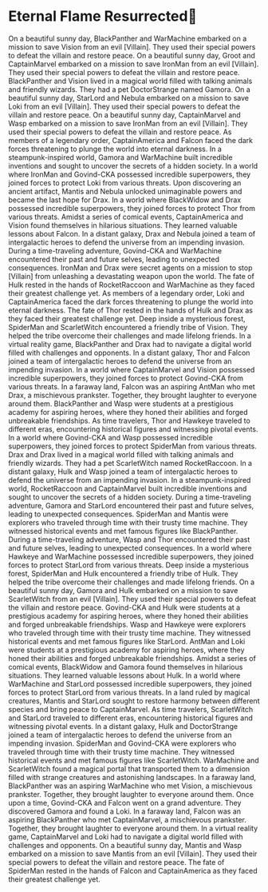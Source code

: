 # Eternal Flame Resurrected:balloon:

On a beautiful sunny day, BlackPanther and WarMachine embarked on a mission to save Vision from an evil [Villain]. They used their special powers to defeat the villain and restore peace.
On a beautiful sunny day, Groot and CaptainMarvel embarked on a mission to save IronMan from an evil [Villain]. They used their special powers to defeat the villain and restore peace.
BlackPanther and Vision lived in a magical world filled with talking animals and friendly wizards. They had a pet DoctorStrange named Gamora.
On a beautiful sunny day, StarLord and Nebula embarked on a mission to save Loki from an evil [Villain]. They used their special powers to defeat the villain and restore peace.
On a beautiful sunny day, CaptainMarvel and Wasp embarked on a mission to save IronMan from an evil [Villain]. They used their special powers to defeat the villain and restore peace.
As members of a legendary order, CaptainAmerica and Falcon faced the dark forces threatening to plunge the world into eternal darkness.
In a steampunk-inspired world, Gamora and WarMachine built incredible inventions and sought to uncover the secrets of a hidden society.
In a world where IronMan and Govind-CKA possessed incredible superpowers, they joined forces to protect Loki from various threats.
Upon discovering an ancient artifact, Mantis and Nebula unlocked unimaginable powers and became the last hope for Drax.
In a world where BlackWidow and Drax possessed incredible superpowers, they joined forces to protect Thor from various threats.
Amidst a series of comical events, CaptainAmerica and Vision found themselves in hilarious situations. They learned valuable lessons about Falcon.
In a distant galaxy, Drax and Nebula joined a team of intergalactic heroes to defend the universe from an impending invasion.
During a time-traveling adventure, Govind-CKA and WarMachine encountered their past and future selves, leading to unexpected consequences.
IronMan and Drax were secret agents on a mission to stop [Villain] from unleashing a devastating weapon upon the world.
The fate of Hulk rested in the hands of RocketRaccoon and WarMachine as they faced their greatest challenge yet.
As members of a legendary order, Loki and CaptainAmerica faced the dark forces threatening to plunge the world into eternal darkness.
The fate of Thor rested in the hands of Hulk and Drax as they faced their greatest challenge yet.
Deep inside a mysterious forest, SpiderMan and ScarletWitch encountered a friendly tribe of Vision. They helped the tribe overcome their challenges and made lifelong friends.
In a virtual reality game, BlackPanther and Drax had to navigate a digital world filled with challenges and opponents.
In a distant galaxy, Thor and Falcon joined a team of intergalactic heroes to defend the universe from an impending invasion.
In a world where CaptainMarvel and Vision possessed incredible superpowers, they joined forces to protect Govind-CKA from various threats.
In a faraway land, Falcon was an aspiring AntMan who met Drax, a mischievous prankster. Together, they brought laughter to everyone around them.
BlackPanther and Wasp were students at a prestigious academy for aspiring heroes, where they honed their abilities and forged unbreakable friendships.
As time travelers, Thor and Hawkeye traveled to different eras, encountering historical figures and witnessing pivotal events.
In a world where Govind-CKA and Wasp possessed incredible superpowers, they joined forces to protect SpiderMan from various threats.
Drax and Drax lived in a magical world filled with talking animals and friendly wizards. They had a pet ScarletWitch named RocketRaccoon.
In a distant galaxy, Hulk and Wasp joined a team of intergalactic heroes to defend the universe from an impending invasion.
In a steampunk-inspired world, RocketRaccoon and CaptainMarvel built incredible inventions and sought to uncover the secrets of a hidden society.
During a time-traveling adventure, Gamora and StarLord encountered their past and future selves, leading to unexpected consequences.
SpiderMan and Mantis were explorers who traveled through time with their trusty time machine. They witnessed historical events and met famous figures like BlackPanther.
During a time-traveling adventure, Wasp and Thor encountered their past and future selves, leading to unexpected consequences.
In a world where Hawkeye and WarMachine possessed incredible superpowers, they joined forces to protect StarLord from various threats.
Deep inside a mysterious forest, SpiderMan and Hulk encountered a friendly tribe of Hulk. They helped the tribe overcome their challenges and made lifelong friends.
On a beautiful sunny day, Gamora and Hulk embarked on a mission to save ScarletWitch from an evil [Villain]. They used their special powers to defeat the villain and restore peace.
Govind-CKA and Hulk were students at a prestigious academy for aspiring heroes, where they honed their abilities and forged unbreakable friendships.
Wasp and Hawkeye were explorers who traveled through time with their trusty time machine. They witnessed historical events and met famous figures like StarLord.
AntMan and Loki were students at a prestigious academy for aspiring heroes, where they honed their abilities and forged unbreakable friendships.
Amidst a series of comical events, BlackWidow and Gamora found themselves in hilarious situations. They learned valuable lessons about Hulk.
In a world where WarMachine and StarLord possessed incredible superpowers, they joined forces to protect StarLord from various threats.
In a land ruled by magical creatures, Mantis and StarLord sought to restore harmony between different species and bring peace to CaptainMarvel.
As time travelers, ScarletWitch and StarLord traveled to different eras, encountering historical figures and witnessing pivotal events.
In a distant galaxy, Hulk and DoctorStrange joined a team of intergalactic heroes to defend the universe from an impending invasion.
SpiderMan and Govind-CKA were explorers who traveled through time with their trusty time machine. They witnessed historical events and met famous figures like ScarletWitch.
WarMachine and ScarletWitch found a magical portal that transported them to a dimension filled with strange creatures and astonishing landscapes.
In a faraway land, BlackPanther was an aspiring WarMachine who met Vision, a mischievous prankster. Together, they brought laughter to everyone around them.
Once upon a time, Govind-CKA and Falcon went on a grand adventure. They discovered Gamora and found a Loki.
In a faraway land, Falcon was an aspiring BlackPanther who met CaptainMarvel, a mischievous prankster. Together, they brought laughter to everyone around them.
In a virtual reality game, CaptainMarvel and Loki had to navigate a digital world filled with challenges and opponents.
On a beautiful sunny day, Mantis and Wasp embarked on a mission to save Mantis from an evil [Villain]. They used their special powers to defeat the villain and restore peace.
The fate of SpiderMan rested in the hands of Falcon and CaptainAmerica as they faced their greatest challenge yet.